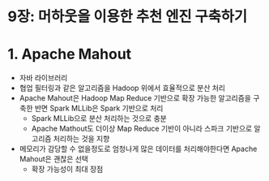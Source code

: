 9장: 머하웃을 이용한 추천 엔진 구축하기
====================================

# 1. Apache Mahout
- 자바 라이브러리
- 협업 필터링과 같은 알고리즘을 Hadoop 위에서 효율적으로 분산 처리
- Apache Mahout은 Hadoop Map Reduce 기반으로 확장 가능한 알고리즘을 구축한 반면 Spark MLLib은 Spark 기반으로 처리
  - Spark MLLib으로 분산 처리하는 것으로 충분
  - Apache Mathout도 더이상 Map Reduce 기반이 아니라 스파크 기반으로 알고리즘 처리하는 것을 지향
- 메모리가 감당할 수 없을정도로 엄청나게 많은 데이터를 처리해야한다면 Apache Mahout은 괜찮은 선택
  - 확장 가능성이 최대 장점
